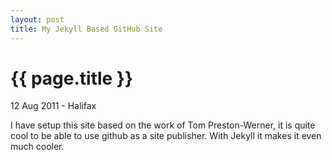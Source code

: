 ```yaml
---
layout: post
title: My Jekyll Based GitHub Site 
---
```


{{ page.title }}
================

<p class="meta">12 Aug 2011 - Halifax</p>

I have setup this site based on the work of Tom Preston-Werner, it is
quite cool to be able to use github as a site publisher. With Jekyll it
makes it even much cooler.
